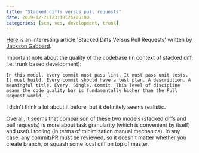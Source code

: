 ```yaml
---
title: "Stacked diffs versus pull requests"
date: 2019-12-21T23:18:26+05:00
categories: [scm, vcs, development, trunk]
---
```

[Here](https://jg.gg/2018/09/29/stacked-diffs-versus-pull-requests/) is an interesting article 'Stacked Diffs Versus Pull Requests' written by [Jackson Gabbard](https://twitter.com/jgbbrd).

Important note about the quality of the codebase (in context of stacked diff, i.e. trunk based development):
```
In this model, every commit must pass lint. It must pass unit tests. It must build. Every commit should have a test plan. A description. A meaningful title. Every. Single. Commit. This level of discipline means the code quality bar is fundamentally higher than the Pull Request world...
```
I didn't think a lot about it before, but it definitely seems realistic.

Overall, it seems that comparison of these two models (stacked diffs and pull requests) is more about task granularity (which is convenient by itself) and useful tooling (in terms of minimization manual mechanics).
In any case, any commit/PR must be reviewed, so it doesn't matter whether you create branch, or squash some local diff on top of master.
